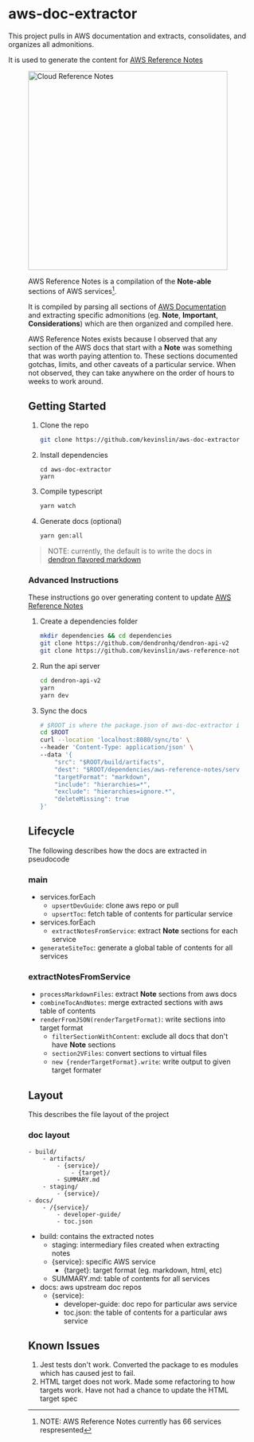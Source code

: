 # aws-doc-extractor

This project pulls in AWS documentation and extracts, consolidates, and organizes all admonitions. 

It is used to generate the content for [AWS Reference Notes](https://awsnotes.dendron.so/about/readme)

<figure><img src="https://ik.imagekit.io/fpjzhqpv1/spaces_f3gLJIDBWU1gy8axhkzg_uploads_git-blob-b831b3fe7db725905e1d8a7ac9aee460a0194025_cloud-ref-notes_yulnDmgj_.webp?updatedAt=1684507323528" alt="Cloud Reference Notes", height="400px" </figure>

AWS Reference Notes is a compilation of the **Note-able** sections of AWS services[^1].

It is compiled by parsing all sections of [AWS Documentation](https://docs.aws.amazon.com/) and extracting specific admonitions (eg. **Note**, **Important**, **Considerations**) which are then organized and compiled here. 

AWS Reference Notes exists because I observed that any section of the AWS docs that start with a **Note** was something that was worth paying attention to. These sections documented gotchas, limits, and other caveats of a particular service. When not observed, they can take anywhere on the order of hours to weeks to work around. 

[^1]: NOTE: AWS Reference Notes currently has 66 services respresented

## Getting Started

1. Clone the repo
    ```sh
    git clone https://github.com/kevinslin/aws-doc-extractor.git
    ```
2. Install dependencies
    ```
    cd aws-doc-extractor
    yarn 
    ```
3. Compile typescript
    ```sh
    yarn watch
    ```

4. Generate docs (optional)
    ```sh
    yarn gen:all
    ```

> NOTE: currently, the default is to write the docs in [dendron flavored markdown](https://wiki.dendron.so/)

### Advanced Instructions

These instructions go over generating content to update [AWS Reference Notes](https://awsnotes.dendron.so/about/readme)

1. Create a dependencies folder
    ```sh
    mkdir dependencies && cd dependencies
    git clone https://github.com/dendronhq/dendron-api-v2
    git clone https://github.com/kevinslin/aws-reference-notes
    ```
1. Run the api server
    ```sh
    cd dendron-api-v2
    yarn
    yarn dev
    ```
1. Sync the docs
    ```sh
    # $ROOT is where the package.json of aws-doc-extractor is
    cd $ROOT
    curl --location 'localhost:8080/sync/to' \
    --header 'Content-Type: application/json' \
    --data '{
        "src": "$ROOT/build/artifacts",
        "dest": "$ROOT/dependencies/aws-reference-notes/services",
        "targetFormat": "markdown",
        "include": "hierarchies=*",
        "exclude": "hierarchies=ignore.*",
        "deleteMissing": true
    }'
    ```

## Lifecycle

The following describes how the docs are extracted in pseudocode

### main
- services.forEach
    - `upsertDevGuide`: clone aws repo or pull
    - `upsertToc`: fetch table of contents for particular service
- services.forEach
    - `extractNotesFromService`: extract **Note** sections for each service
- `generateSiteToc`: generate a global table of contents for all services

### extractNotesFromService
- `processMarkdownFiles`: extract **Note** sections from aws docs
- `combineTocAndNotes`: merge extracted sections with aws table of contents
- `renderFromJSON(renderTargetFormat)`: write sections into target format
    - `filterSectionWithContent`: exclude all docs that don't have **Note** sections
    - `section2VFiles`: convert sections to virtual files 
    - `new {renderTargetFormat}.write`: write output to given target formater

## Layout

This describes the file layout of the project

### doc layout

```
- build/
    - artifacts/
        - {service}/
            - {target}/
        - SUMMARY.md
    - staging/
        - {service}/
- docs/
    - /{service}/
        - developer-guide/
        - toc.json
```

- build: contains the extracted notes
    - staging: intermediary files created when extracting notes
    - {service}: specific AWS service
        - {target}: target format (eg. markdown, html, etc)
    - SUMMARY.md: table of contents for all services
- docs: aws upstream doc repos
    - {service}:
        - developer-guide: doc repo for particular aws service
        - toc.json: the table of contents for a particular aws service

## Known Issues

1. Jest tests don't work. Converted the package to es modules which has caused jest to fail. 
2. HTML target does not work. Made some refactoring to how targets work. Have not had a chance to update the HTML target spec
